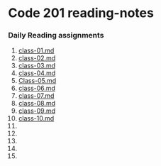 # Code 201 reading-notes
### Daily Reading assignments

1. [class-01.md](https://github.com/MFierro25/reading-notes/blob/main/class-01.md)
2. [class-02.md](https://github.com/MFierro25/reading-notes/blob/main/class-02.md)
3. [class-03.md](https://github.com/MFierro25/reading-notes/blob/main/class-03.md)
4. [class-04.md](https://github.com/MFierro25/reading-notes/blob/main/class-04.md)
5. [Class-05.md](https://github.com/MFierro25/reading-notes/blob/main/class-05.md)
6. [class-06.md](https://github.com/MFierro25/reading-notes/blob/main/class-06.md)
7. [class-07.md](https://github.com/MFierro25/reading-notes/blob/main/class-07.md)
8. [class-08.md](https://github.com/MFierro25/reading-notes/blob/main/class-08.md)
9. [class-09.md](https://github.com/MFierro25/reading-notes/blob/main/class09.md)
10. [class-10.md](https://github.com/MFierro25/reading-notes/blob/main/class10.md)
11.
12.
13.
14.
15.

